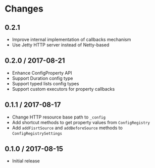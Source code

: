 # Changes

## 0.2.1

* Improve internal implementation of callbacks mechanism
* Use Jetty HTTP server instead of Netty-based

## 0.2.0 / 2017-08-21

* Enhance ConfigProperty API 
* Support Duration config type 
* Support typed lists config types 
* Support custom executors for property callbacks 

## 0.1.1 / 2017-08-17

* Change HTTP resource base path to `_config`
* Add shortcut methods to get property values from `ConfigRegistry`
* Add `addFisrtSource` and `addBeforeSource` methods to `ConfigRegistrySettings`

## 0.1.0 / 2017-08-15

* Initial release
